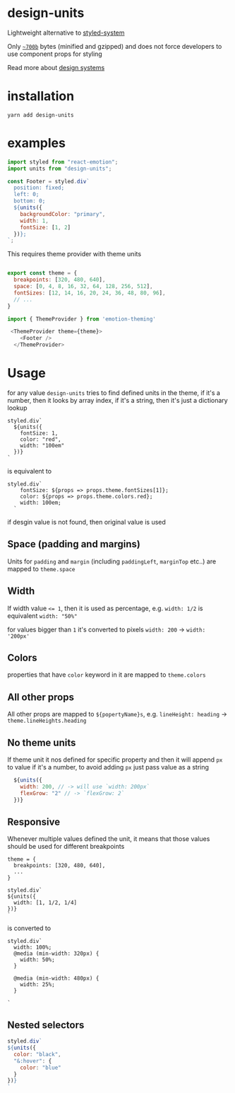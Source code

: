 # design-units 
Lightweight alternative to [styled-system](https://github.com/jxnblk/styled-system)

Only [`~700b`](https://bundlephobia.com/result?p=design-units) bytes (minified and gzipped) and does not force developers to use component props for styling

Read more about [design systems](https://varun.ca/styled-system/)

# installation 

`yarn add design-units`

# examples

```js
import styled from "react-emotion";
import units from "design-units";

const Footer = styled.div`
  position: fixed;
  left: 0;
  bottom: 0;
  ${units({
    backgroundColor: "primary",
    width: 1,
    fontSize: [1, 2]
  })};
`;

```

This requires theme provider with theme units 

```js

export const theme = {
  breakpoints: [320, 480, 640],
  space: [0, 4, 8, 16, 32, 64, 128, 256, 512],
  fontSizes: [12, 14, 16, 20, 24, 36, 48, 80, 96],
  // ...
}

import { ThemeProvider } from 'emotion-theming'

 <ThemeProvider theme={theme}>
    <Footer />
  </ThemeProvider>

```

# Usage
for any value `design-units` tries to find defined units in the theme, if it's a number, then it looks by array index, if it's a string, then it's just a dictionary lookup

```
styled.div`
  ${units({
    fontSize: 1,
    color: "red",
    width: "100em"
  })}
`  
```  
  is equivalent to 
```
styled.div`
    fontSize: ${props => props.theme.fontSizes[1]};
    color: ${props => props.theme.colors.red};
    width: 100em;
  `
```
if desgin value is not found, then original value is used

## Space (padding and margins)

Units for `padding` and `margin` (including `paddingLeft`, `marginTop` etc..) are mapped to `theme.space`

## Width
If width value `<= 1`, then it is used as percentage, e.g. 
`width: 1/2` is equivalent `width: "50%"`

for values bigger than `1` it's converted to pixels `width: 200` -> `width: '200px'`

## Colors 
properties that have `color` keyword in it are mapped to `theme.colors`

## All other props
All other props are mapped to `${popertyName}s`, e.g. `lineHeight: heading` -> `theme.lineHeights.heading`

## No theme units
If theme unit it nos defined for specific property and then it will append `px` to value if it's a number, to avoid adding `px` just pass value as a string 

```js
  ${units({
    width: 200, // -> will use `width: 200px` 
    flexGrow: "2" // -> `flexGrow: 2`
  })}
```

## Responsive 
Whenever multiple values defined the unit, it means that those values should be used for different breakpoints 

```
theme = { 
  breakpoints: [320, 480, 640],
  ...
}

styled.div`
${units({
  width: [1, 1/2, 1/4]
})}
`
```
is converted to

```
styled.div`
  width: 100%;
  @media (min-width: 320px) {
    width: 50%;
  }  

  @media (min-width: 480px) {
    width: 25%;
  }

`
```

## Nested selectors 
```js
styled.div`
${units({
  color: "black", 
  "&:hover": {
    color: "blue"
  }
})}
`

```

